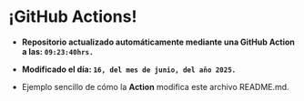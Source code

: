 # ¡GitHub Actions!
* **Repositorio actualizado automáticamente mediante una GitHub Action a las: `09:23:40hrs.`**
* **Modificado el día: `16, del mes de junio, del año 2025.`**

* Ejemplo sencillo de cómo la **Action** modifica este archivo README.md.
